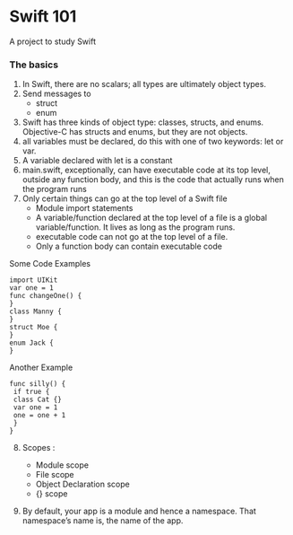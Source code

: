 Swift 101
============
A project to study Swift

### The basics

1. In Swift, there are no scalars; all types are ultimately object types.
2. Send messages to 
   - struct
   - enum
3. Swift has three kinds of object type: classes, structs, and enums. 
   Objective-C has structs and enums, but they are not objects.
4. all variables must be declared, do this with one of two keywords: let or var. 
5. A variable declared with let is a constant
6. main.swift, exceptionally, can have executable code at its top level, 
   outside any function body, 
   and this is the code that actually runs when the program runs
7. Only certain things can go at the top level of a Swift file
   - Module import statements
   - A variable/function declared at the top level of a file is a global variable/function. 
     It lives as long as the program runs.
   - executable code can not go at the top level of a file. 
   - Only a function body can contain executable code 

Some Code Examples
```
import UIKit
var one = 1
func changeOne() {
}
class Manny {
}
struct Moe {
}
enum Jack {
}
```
Another Example
```
func silly() {
 if true {
 class Cat {}
 var one = 1
 one = one + 1
 }
}
```
8. Scopes :
   - Module scope
   - File scope
   - Object Declaration scope
   - {} scope

9. 	By default, your app is a module and hence a namespace.  That namespace’s name is, the name of the app.
